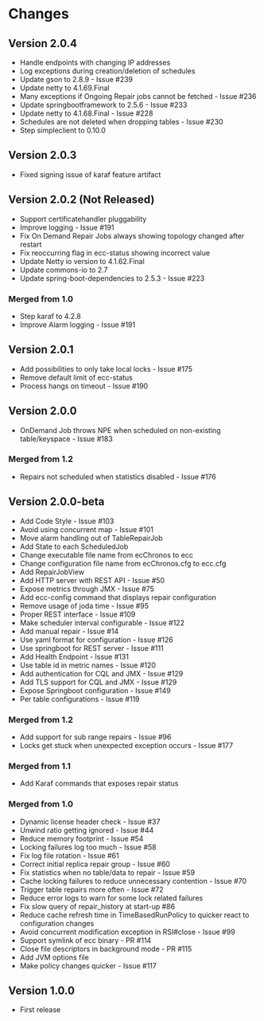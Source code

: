 # Changes

## Version 2.0.4

* Handle endpoints with changing IP addresses
* Log exceptions during creation/deletion of schedules
* Update gson to 2.8.9 - Issue #239
* Update netty to 4.1.69.Final
* Many exceptions if Ongoing Repair jobs cannot be fetched - Issue #236
* Update springbootframework to 2.5.6 - Issue #233
* Update netty to 4.1.68.Final - Issue #228
* Schedules are not deleted when dropping tables - Issue #230
* Step simpleclient to 0.10.0

## Version 2.0.3

* Fixed signing issue of karaf feature artifact

## Version 2.0.2 (Not Released)

* Support certificatehandler pluggability
* Improve logging - Issue #191
* Fix On Demand Repair Jobs always showing topology changed after restart
* Fix reoccurring flag in ecc-status showing incorrect value
* Update Netty io version to 4.1.62.Final
* Update commons-io to 2.7
* Update spring-boot-dependencies to 2.5.3 - Issue #223

### Merged from 1.0

* Step karaf to 4.2.8
* Improve Alarm logging - Issue #191

## Version 2.0.1

* Add possibilities to only take local locks - Issue #175
* Remove default limit of ecc-status
* Process hangs on timeout - Issue #190

## Version 2.0.0

* OnDemand Job throws NPE when scheduled on non-existing table/keyspace - Issue #183

### Merged from 1.2

* Repairs not scheduled when statistics disabled - Issue #176

## Version 2.0.0-beta

* Add Code Style - Issue #103
* Avoid using concurrent map - Issue #101
* Move alarm handling out of TableRepairJob
* Add State to each ScheduledJob
* Change executable file name from ecChronos to ecc
* Change configuration file name from ecChronos.cfg to ecc.cfg
* Add RepairJobView
* Add HTTP server with REST API - Issue #50
* Expose metrics through JMX - Issue #75
* Add ecc-config command that displays repair configuration
* Remove usage of joda time - Issue #95
* Proper REST interface - Issue #109
* Make scheduler interval configurable - Issue #122
* Add manual repair - Issue #14
* Use yaml format for configuration - Issue #126
* Use springboot for REST server - Issue #111
* Add Health Endpoint - Issue #131
* Use table id in metric names - Issue #120
* Add authentication for CQL and JMX - Issue #129
* Add TLS support for CQL and JMX - Issue #129
* Expose Springboot configuration - Issue #149
* Per table configurations - Issue #119

### Merged from 1.2

* Add support for sub range repairs - Issue #96
* Locks get stuck when unexpected exception occurs - Issue #177

### Merged from 1.1

* Add Karaf commands that exposes repair status

### Merged from 1.0

* Dynamic license header check - Issue #37
* Unwind ratio getting ignored - Issue #44
* Reduce memory footprint - Issue #54
* Locking failures log too much - Issue #58
* Fix log file rotation - Issue #61
* Correct initial replica repair group - Issue #60
* Fix statistics when no table/data to repair - Issue #59
* Cache locking failures to reduce unnecessary contention - Issue #70
* Trigger table repairs more often - Issue #72
* Reduce error logs to warn for some lock related failures
* Fix slow query of repair_history at start-up #86
* Reduce cache refresh time in TimeBasedRunPolicy to quicker react to configuration changes
* Avoid concurrent modification exception in RSI#close - Issue #99
* Support symlink of ecc binary - PR #114
* Close file descriptors in background mode - PR #115
* Add JVM options file
* Make policy changes quicker - Issue #117

## Version 1.0.0

* First release
